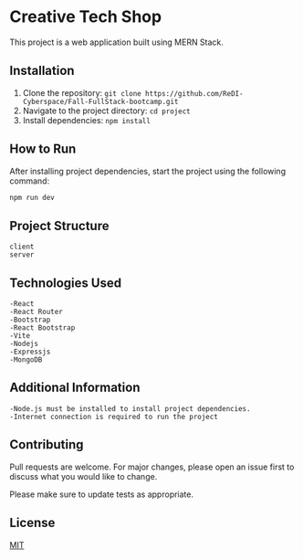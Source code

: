 # Creative Tech Shop

This project is a web application built using MERN Stack. 

## Installation

1. Clone the repository: `git clone https://github.com/ReDI-Cyberspace/Fall-FullStack-bootcamp.git`
2. Navigate to the project directory: `cd project`
3. Install dependencies: `npm install`


## How to Run

After installing project dependencies, start the project using the following command:

```bash
npm run dev

```

## Project Structure
```   
client
server
```

## Technologies Used

```
-React
-React Router
-Bootstrap
-React Bootstrap
-Vite 
-Nodejs
-Expressjs
-MongoDB
```
## Additional Information

```
-Node.js must be installed to install project dependencies.
-Internet connection is required to run the project
```

## Contributing

Pull requests are welcome. For major changes, please open an issue first
to discuss what you would like to change.

Please make sure to update tests as appropriate.

## License

[MIT](https://choosealicense.com/licenses/mit/)